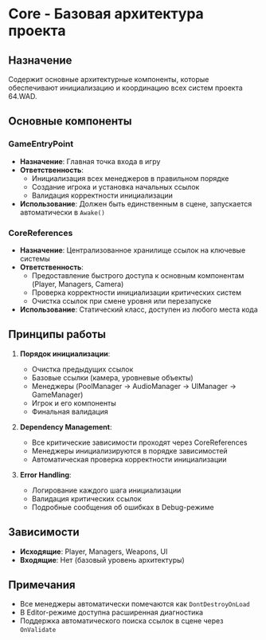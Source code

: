 # Core - Базовая архитектура проекта

## Назначение
Содержит основные архитектурные компоненты, которые обеспечивают инициализацию и координацию всех систем проекта 64.WAD.

## Основные компоненты

### GameEntryPoint
- **Назначение**: Главная точка входа в игру
- **Ответственность**: 
  - Инициализация всех менеджеров в правильном порядке
  - Создание игрока и установка начальных ссылок
  - Валидация корректности инициализации
- **Использование**: Должен быть единственным в сцене, запускается автоматически в `Awake()`

### CoreReferences
- **Назначение**: Централизованное хранилище ссылок на ключевые системы
- **Ответственность**:
  - Предоставление быстрого доступа к основным компонентам (Player, Managers, Camera)
  - Проверка корректности инициализации критических систем
  - Очистка ссылок при смене уровня или перезапуске
- **Использование**: Статический класс, доступен из любого места кода

## Принципы работы

1. **Порядок инициализации**:
   - Очистка предыдущих ссылок
   - Базовые ссылки (камера, уровневые объекты)
   - Менеджеры (PoolManager → AudioManager → UIManager → GameManager)
   - Игрок и его компоненты
   - Финальная валидация

2. **Dependency Management**:
   - Все критические зависимости проходят через CoreReferences
   - Менеджеры инициализируются в порядке зависимостей
   - Автоматическая проверка корректности инициализации

3. **Error Handling**:
   - Логирование каждого шага инициализации
   - Валидация критических ссылок
   - Подробные сообщения об ошибках в Debug-режиме

## Зависимости
- **Исходящие**: Player, Managers, Weapons, UI
- **Входящие**: Нет (базовый уровень архитектуры)

## Примечания
- Все менеджеры автоматически помечаются как `DontDestroyOnLoad`
- В Editor-режиме доступна расширенная диагностика
- Поддержка автоматического поиска ссылок в сцене через `OnValidate`
